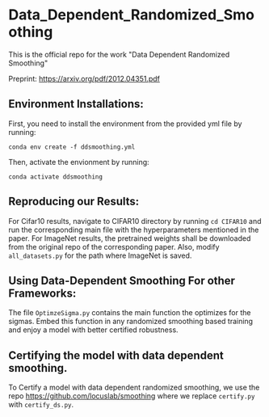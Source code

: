 # Data_Dependent_Randomized_Smoothing
This is the official repo for the work "Data Dependent Randomized Smoothing"

Preprint: https://arxiv.org/pdf/2012.04351.pdf

## Environment Installations:
First, you need to install the environment from the provided yml file by running:

`conda env create -f ddsmoothing.yml`

Then, activate the envionment by running:

`conda activate ddsmoothing`

## Reproducing our Results:

For Cifar10 results, navigate to CIFAR10 directory by running `cd CIFAR10` and run the corresponding main file with the hyperparameters mentioned in the paper. For ImageNet results, the pretrained weights shall be downloaded from the original repo of the corresponding paper. Also, modify `all_datasets.py` for the path where ImageNet is saved.

## Using Data-Dependent Smoothing For other Frameworks:

The file `OptimzeSigma.py` contains the main function the optimizes for the sigmas. Embed this function in any randomized smoothing based training and enjoy a model with better certified robustness.

## Certifying the model with data dependent smoothing.

To Certify a model with data dependent randomized smoothing, we use the repo https://github.com/locuslab/smoothing where we replace `certify.py` with `certify_ds.py`. 
